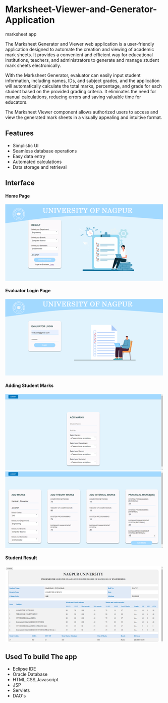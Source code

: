 # Marksheet-Viewer-and-Generator-Application
marksheet app

The Marksheet Generator and Viewer web application is a user-friendly application designed to automate the creation and viewing of academic mark sheets. It provides a convenient and efficient way for educational institutions, teachers, and administrators to generate and manage student mark sheets electronically.

With the Marksheet Generator, evaluator can easily input student information, including names, IDs, and subject grades, and the application will automatically calculate the total marks, percentage, and grade for each student based on the provided grading criteria. It eliminates the need for manual calculations, reducing errors and saving valuable time for educators.

The Marksheet Viewer component allows authorized users to access and view the generated mark sheets in a visually appealing and intuitive format. 

## Features

- Simplistic UI
- Seamless database operations
- Easy data entry
- Automated calculations
- Data storage and retrieval


## Interface

#### Home Page
<p align="left">
   <img src="https://github.com/harshalpowankar12/Marksheet-Viewer-and-Generator-Application/blob/main/Marksheet_Viewer_Generator_App/src/main/webapp/screenshots/img1.png" width="500"/>
  
</p>

#### Evaluator Login Page
<p align="left">
   <img src="https://github.com/harshalpowankar12/Marksheet-Viewer-and-Generator-Application/blob/main/Marksheet_Viewer_Generator_App/src/main/webapp/screenshots/img2.png" width="500"/>
</p>

#### Adding Student Marks
<p align="left">
   <img src="https://github.com/harshalpowankar12/Marksheet-Viewer-and-Generator-Application/blob/main/Marksheet_Viewer_Generator_App/src/main/webapp/screenshots/img3.png" width="500"/>
   <img src="https://github.com/harshalpowankar12/Marksheet-Viewer-and-Generator-Application/blob/main/Marksheet_Viewer_Generator_App/src/main/webapp/screenshots/img4.png" width="500"/>
</p>

#### Student Result
<p align="left">
   <img src="https://github.com/harshalpowankar12/Marksheet-Viewer-and-Generator-Application/blob/main/Marksheet_Viewer_Generator_App/src/main/webapp/screenshots/img5.png" width="500"/>
</p>




## Used To build The app
- Eclipse IDE
- Oracle Database
- HTML,CSS,Javascript
- JSP
- Servlets
- DAO's

